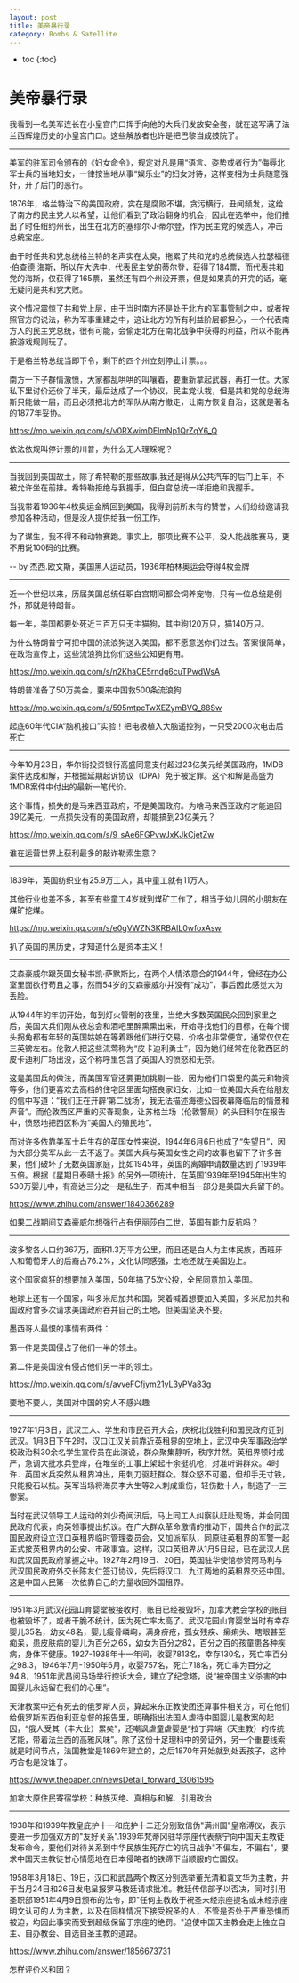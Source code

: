 ```yaml
---
layout: post
title: 美帝暴行录
category: Bombs & Satellite 
---
```


* toc
{:toc}

# 美帝暴行录

我看到一名美军连长在小皇宫门口挥手向他的大兵们发放安全套，就在这写满了法兰西辉煌历史的小皇宫门口。这些解放者也许是把巴黎当成妓院了。

---

美军的驻军司令颁布的《妇女命令》，规定对凡是用“语言、姿势或者行为”侮辱北军士兵的当地妇女，一律按当地从事“娱乐业”的妇女对待，这样变相为士兵随意强奸，开了后门的恶行。

1876年，格兰特治下的美国政府，实在是腐败不堪，贪污横行，丑闻频发，这给了南方的民主党人以希望，让他们看到了政治翻身的机会，因此在选举中，他们推出了时任纽约州长，出生在北方的塞缪尔·J·蒂尔登，作为民主党的候选人，冲击总统宝座。

由于时任共和党总统格兰特的名声实在太臭，拖累了共和党的总统候选人拉瑟福德·伯查德·海斯，所以在大选中，代表民主党的蒂尔登，获得了184票，而代表共和党的海斯，仅获得了165票，虽然还有四个州没开票，但是如果真的开完的话，毫无疑问是共和党大败。

这个情况震惊了共和党上层，由于当时南方还是处于北方的军事管制之中，或者按照官方的说法，称为军事重建之中，这让北方的所有利益阶层都担心，一个代表南方人的民主党总统，很有可能，会偷走北方在南北战争中获得的利益，所以不能再按游戏规则玩了。

于是格兰特总统当即下令，剩下的四个州立刻停止计票。。。

南方一下子群情激愤，大家都乱哄哄的叫嚷着，要重新拿起武器，再打一仗。大家私下里讨价还价了半天，最后达成了一个协议，民主党认栽，但是共和党的总统海斯只能做一届，而且必须把北方的军队从南方撤走，让南方恢复自治，这就是著名的1877年妥协。

https://mp.weixin.qq.com/s/v0RXwimDElmNp1QrZqY6_Q

依法依规叫停计票的川普，为什么无人理睬呢？

---

当我回到美国故土，除了希特勒的那些故事,我还是得从公共汽车的后门上车，不被允许坐在前排。希特勒拒绝与我握手，但白宫总统一样拒绝和我握手。

当我带着1936年4枚奥运金牌回到美国，我得到前所未有的赞誉，人们纷纷邀请我参加各种活动，但是没人提供给我一份工作。

为了谋生，我不得不和动物赛跑。事实上，那项比赛不公平，没人能战胜赛马，更不用说100码的比赛。

-- by 杰西.欧文斯，美国黑人运动员，1936年柏林奥运会夺得4枚金牌

---

近一个世纪以来，历届美国总统任职白宫期间都会饲养宠物，只有一位总统是例外，那就是特朗普。

每一年，美国都要处死近三百万只无主猫狗，其中狗120万只，猫140万只。

为什么特朗普宁可把中国的流浪狗送入美国，都不愿意送你们过去。答案很简单，在政治宣传上，这些流浪狗比你们这些公知更有用。

https://mp.weixin.qq.com/s/n2KhaCE5rndg6cuTPwdWsA

特朗普准备了50万美金，要来中国救500条流浪狗

https://mp.weixin.qq.com/s/595mtpcTwXEZymBVQ_88Sw

起底60年代CIA“脑机接口”实验！把电极植入大脑遥控狗，一只受2000次电击后死亡

---

今年10月23日，华尔街投资银行高盛同意支付超过23亿美元给美国政府，1MDB案件达成和解，并根据延期起诉协议（DPA）免于被定罪。这个和解是高盛为1MDB案件中付出的最新一笔代价。

这个事情，损失的是马来西亚政府，不是美国政府。为啥马来西亚政府才能追回39亿美元，一点损失没有的美国政府，却能搞到23亿美元？

https://mp.weixin.qq.com/s/9_sAe6FGPvwJxKJkCjetZw

谁在运营世界上获利最多的敲诈勒索生意？

---

1839年，英国纺织业有25.9万工人，其中童工就有11万人。

其他行业也差不多，甚至有些童工4岁就到煤矿工作了，相当于幼儿园的小朋友在煤矿挖煤。

https://mp.weixin.qq.com/s/e0gVWZN3KRBAIL0wfoxAsw

扒了英国的黑历史，才知道什么是资本主义！

---

艾森豪威尔跟英国女秘书凯·萨默斯比，在两个人情浓意合的1944年，曾经在办公室里面欲行苟且之事，然而54岁的艾森豪威尔并没有“成功”，事后因此感觉大为丢脸。

从1944年的年初开始，每到灯火管制的夜里，当绝大多数英国民众回到家里之后，美国大兵们刚从夜总会和酒吧里醉熏熏出来，开始寻找他们的目标，在每个街头拐角都有年轻的英国姑娘在等着跟他们进行交易，价格也非常便宜，通常仅仅在三英镑左右。伦敦人把这些流莺称为“皮卡迪利勇士”，因为她们经常在伦敦西区的皮卡迪利广场出没，这个称呼里包含了英国人的愤怒和无奈。

这是美国兵的做法，而美国军官还要更加挑剔一些，因为他们口袋里的美元和物资等多，他们更喜欢去高档的住宅区里面勾搭良家妇女，比如一位美国大兵在给朋友的信中写道：“我们正在开辟‘第二战场’，我无法描述海德公园夜幕降临后的情景和声音”。而伦敦西区严重的买春现象，让苏格兰场（伦敦警局）的头目科尔在报告中，愤怒地把西区称为“美国人的殖民地”。

而对许多依靠美军士兵生存的英国女性来说，1944年6月6日也成了“失望日”，因为大部分美军从此一去不返了。美国大兵与英国女性之间的故事也留下了许多苦果，他们破坏了无数英国家庭，比如1945年，英国的离婚申请数量达到了1939年五倍。根据《星期日泰晤士报》的另外一项统计，在英国1939年至1945年出生的530万婴儿中，有高达三分之一是私生子，而其中相当一部分是美国大兵留下的。

https://www.zhihu.com/answer/1840366289

如果二战期间艾森豪威尔想强行占有伊丽莎白二世，英国有能力反抗吗？

---

波多黎各人口约367万，面积1.3万平方公里，而且还是白人为主体民族，西班牙人和葡萄牙人的后裔占76.2%，文化认同感强，土地还就在美国边上。

这个国家疯狂的想要加入美国，50年搞了5次公投，全民同意加入美国。

地球上还有一个国家，叫多米尼加共和国，哭着喊着想要加入美国，多米尼加共和国政府曾多次请求美国政府吞并自己的土地，但美国坚决不要。

墨西哥人最恨的事情有两件：

第一件是美国侵占了他们一半的领土。

第二件是美国没有侵占他们另一半的领土。

https://mp.weixin.qq.com/s/avveFCfjym21yL3yPVa83g

要地不要人，美国对中国的穷人不感兴趣

---

1927年1月3日，武汉工人、学生和市民召开大会，庆祝北伐胜利和国民政府迁到武汉。1月3日下午2时，汉口江汉关前靠近英租界的空地上，武汉中央军事政治学校政治科30余名学生宣传员在此演说，群众聚集静听，秩序井然。英租界顿时戒严，急调大批水兵登岸，在堆垒的工事上架起十余挺机枪，对准听讲群众。4时许．英国水兵突然从租界冲出，用刺刀驱赶群众。群众怒不可遏，但却手无寸铁，只能投石以抗。英军当场将海员李大生等2人刺成重伤，轻伤数十人，制造了一三惨案。

当时在武汉领导工人运动的刘少奇闻汛后，马上同工人纠察队赶赴现场，并会同国民政府代表，向英领事提出抗议。在广大群众革命激情的推动下，国共合作的武汉国民政府设立汉口英租界临时管理委员会，又加派军队，同原驻英租界的军警一起正式接英租界内的公安、市政事宜。这样，汉口英租界从1月5日起，已在武汉人民和武汉国民政府掌握之中。1927年2月19日、20日，英国驻华使馆参赞阿马利与武汉国民政府外交长陈友仁签订协议，先后将汉口、九江两地的英租界交还中国。这是中国人民第一次依靠自己的力量收回外国租界。

---

1951年3月武汉花园山育婴堂被接收时，账目已经被毁坏，加拿大教会学校的账目也被毁坏了，或者干脆不统计，因为死亡率太高了。武汉花园山育婴堂当时有幸存婴儿35名，幼女48名，婴儿瘦骨嶙峋，满身疥疮，孤女残疾、癞痢头、瞎眼甚至痴呆，患皮肤病的婴儿为百分之65，幼女为百分之82，百分之百的孩童患各种疾病，身体不健康。1927-1938年十一年间，收婴7813名，幸存130名，死亡率百分之98.3，1946年7月-1950年6月，收婴757名，死亡718名，死亡率为百分之94.8，1951年武昌阅马场举行控诉大会，建立了纪念塔，说“被帝国主义杀害的中国婴儿永远留在我们的心里”。

天津教案中还有死去的俄罗斯人员，算起来东正教使团还算事件相关方，可在他们给俄罗斯东西伯利亚总督的报告里，明确指出法国人虐待中国婴儿是教案的起因，“俄人受其（丰大业）累矣”，还嘲讽虐童虐婴是“拉丁异端（天主教）的传统艺能，带着法兰西的高雅风味”。除了这份十足理科中的旁证外，另一个重要线索就是时间节点，法国教堂是1869年建立的，之后1870年开始就到处丢孩子，这种巧合也是没谁了。

https://www.thepaper.cn/newsDetail_forward_13061595

加拿大原住民寄宿学校：种族灭绝、真相与和解、引用政治

---

1938年和1939年教皇庇护十一和庇护十二还分别致信伪"满州国"皇帝溥仪，表示要进一步加强双方的"友好关系".1939年梵蒂冈驻华宗座代表蔡宁向中国天主教徒发布命令，要他们对待关系到中华民族生死存亡的抗日战争"不偏左，不偏右"，要求中国天主教徒甘心情愿地在日本侵略者的铁蹄下当顺服的亡国奴。

1958年3月18日、19日，汉口和武昌两个教区分别选举董光清和袁文华为主教，并于当月24日和26日发电呈报罗马教廷请求批准。教廷传信部予以否决，同时引用圣职部1951年4月9日颁布的法令，即"任何主教敢于祝圣未经宗座提名或末经宗座明文认可的人为主教，以及在同样情况下接受祝圣的人，不管是否处于严重恐惧而被迫，均因此事实而受到超级保留于宗座的绝罚。"迫使中国天主教会走上独立自主、自办教会、自选自圣主教的道路。

https://www.zhihu.com/answer/1856673731

怎样评价义和团？
